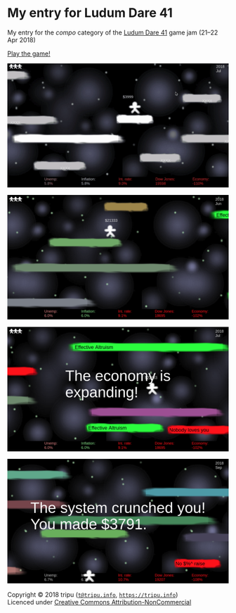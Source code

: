 # My entry for Ludum Dare 41

My entry for the *compo* category of the [Ludum Dare 41](https://ldjam.com/events/ludum-dare/41) game jam (21&ndash;22 Apr 2018)

[Play the game!](https://tripu.github.io/ldjam41/)

![An animated GIF](art/capture.gif)

![Screenshot #1](art/screenshot-1.png)

![Screenshot #2](art/screenshot-2.png)

![Screenshot #3](art/screenshot-3.png)

Copyright &copy; 2018 tripu ([`t@tripu.info`](mailto:t@tripu.info), [`https://tripu.info`](https://tripu.info/))  
Licenced under [Creative Commons Attribution-NonCommercial](http://creativecommons.org/licenses/by-nc/4.0/)
